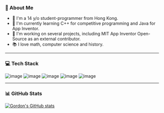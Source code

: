 ### 🪪 About Me
- 🏫 I'm a 14 y/o student-programmer from Hong Kong.
- 🌱 I'm currently learning C++ for competitive programming and Java for App Inventor.
- 🔭 I'm working on several projects, including MIT App Inventor Open-Source as an external contributor.
- 📚 I love math, computer science and history.
  
<hr>

### 💻 Tech Stack

![image](https://github.com/gordonlu310/gordonlu310/assets/88015331/d2439d44-f8aa-484d-8ffd-15872be4c66d) ![image](https://github.com/gordonlu310/gordonlu310/assets/88015331/dcf5938f-aaa8-4bf2-b0fb-ee3b966a39ad) ![image](https://github.com/gordonlu310/gordonlu310/assets/88015331/aba16eef-d1c1-41dc-acf0-db4e7cb1bda9) ![image](https://github.com/gordonlu310/gordonlu310/assets/88015331/ea09a53b-39ab-4bad-89e2-5c966870fb0c) ![image](https://github.com/gordonlu310/gordonlu310/assets/88015331/1cc360b5-4a36-45cc-a084-e82b269822bc)

<hr>

### 📊 GitHub Stats

[![Gordon's GitHub stats](https://github-readme-stats.vercel.app/api?username=gordonlu310)](https://github.com/anuraghazra/github-readme-stats)
